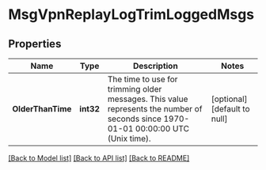 # MsgVpnReplayLogTrimLoggedMsgs

## Properties
Name | Type | Description | Notes
------------ | ------------- | ------------- | -------------
**OlderThanTime** | **int32** | The time to use for trimming older messages. This value represents the number of seconds since 1970-01-01 00:00:00 UTC (Unix time). | [optional] [default to null]

[[Back to Model list]](../README.md#documentation-for-models) [[Back to API list]](../README.md#documentation-for-api-endpoints) [[Back to README]](../README.md)

